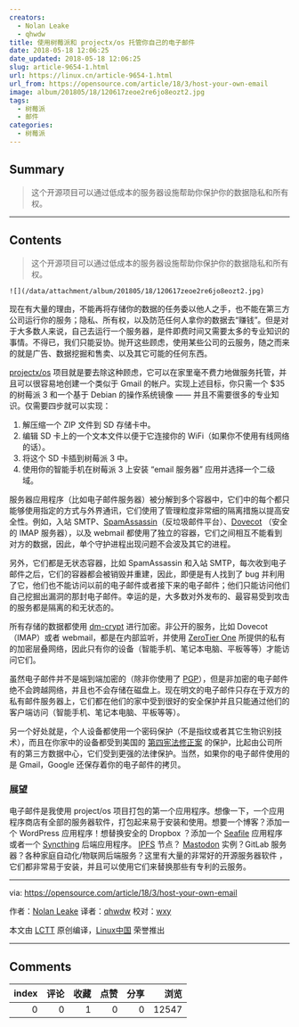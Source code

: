 ```yaml
---
creators:
  - Nolan Leake
  - qhwdw
title: 使用树莓派和 projectx/os 托管你自己的电子邮件
date: 2018-05-18 12:06:25
date_updated: 2018-05-18 12:06:25
slug: article-9654-1.html
url: https://linux.cn/article-9654-1.html
url_from: https://opensource.com/article/18/3/host-your-own-email
image: album/201805/18/120617zeoe2re6jo8eozt2.jpg
tags:
  - 树莓派
  - 邮件
categories:
  - 树莓派
---
```


## Summary

> 这个开源项目可以通过低成本的服务器设施帮助你保护你的数据隐私和所有权。

***

<!-- more -->

## Contents

> 
> 这个开源项目可以通过低成本的服务器设施帮助你保护你的数据隐私和所有权。
> 
> 
> 

`![](/data/attachment/album/201805/18/120617zeoe2re6jo8eozt2.jpg)`

现在有大量的理由，不能再将存储你的数据的任务委以他人之手，也不能在第三方公司运行你的服务；隐私、所有权，以及防范任何人拿你的数据去“赚钱”。但是对于大多数人来说，自己去运行一个服务器，是件即费时间又需要太多的专业知识的事情。不得已，我们只能妥协。抛开这些顾虑，使用某些公司的云服务，随之而来的就是广告、数据挖掘和售卖、以及其它可能的任何东西。

[projectx/os](https://git.sigbus.net/projectx/os) 项目就是要去除这种顾虑，它可以在家里毫不费力地做服务托管，并且可以很容易地创建一个类似于 Gmail 的帐户。实现上述目标，你只需一个 $35 的树莓派 3 和一个基于 Debian 的操作系统镜像 —— 并且不需要很多的专业知识。仅需要四步就可以实现：

1. 解压缩一个 ZIP 文件到 SD 存储卡中。
2. 编辑 SD 卡上的一个文本文件以便于它连接你的 WiFi（如果你不使用有线网络的话）。
3. 将这个 SD 卡插到树莓派 3 中。
4. 使用你的智能手机在树莓派 3 上安装 “email 服务器” 应用并选择一个二级域。

服务器应用程序（比如电子邮件服务器）被分解到多个容器中，它们中的每个都只能够使用指定的方式与外界通讯，它们使用了管理粒度非常细的隔离措施以提高安全性。例如，入站 SMTP、[SpamAssassin](http://spamassassin.apache.org/)（反垃圾邮件平台）、[Dovecot](https://www.dovecot.org/) （安全的 IMAP 服务器），以及 webmail 都使用了独立的容器，它们之间相互不能看到对方的数据，因此，单个守护进程出现问题不会波及其它的进程。

另外，它们都是无状态容器，比如 SpamAssassin 和入站 SMTP，每次收到电子邮件之后，它们的容器都会被销毁并重建，因此，即便是有人找到了 bug 并利用了它，他们也不能访问以前的电子邮件或者接下来的电子邮件；他们只能访问他们自己挖掘出漏洞的那封电子邮件。幸运的是，大多数对外发布的、最容易受到攻击的服务都是隔离的和无状态的。

所有存储的数据都使用 [dm-crypt](https://gitlab.com/cryptsetup/cryptsetup/wikis/DMCrypt) 进行加密。非公开的服务，比如 Dovecot（IMAP）或者 webmail，都是在内部监听，并使用 [ZeroTier One](https://www.zerotier.com/download.shtml) 所提供的私有的加密层叠网络，因此只有你的设备（智能手机、笔记本电脑、平板等等）才能访问它们。

虽然电子邮件并不是端到端加密的（除非你使用了 [PGP](https://en.wikipedia.org/wiki/Pretty_Good_Privacy)），但是非加密的电子邮件绝不会跨越网络，并且也不会存储在磁盘上。现在明文的电子邮件只存在于双方的私有邮件服务器上，它们都在他们的家中受到很好的安全保护并且只能通过他们的客户端访问（智能手机、笔记本电脑、平板等等）。

另一个好处就是，个人设备都使用一个密码保护（不是指纹或者其它生物识别技术），而且在你家中的设备都受到美国的 [第四宪法修正案](https://simple.wikipedia.org/wiki/Fourth_Amendment_to_the_United_States_Constitution) 的保护，比起由公司所有的第三方数据中心，它们受到更强的法律保护。当然，如果你的电子邮件使用的是 Gmail，Google 还保存着你的电子邮件的拷贝。

### 展望

电子邮件是我使用 project/os 项目打包的第一个应用程序。想像一下，一个应用程序商店有全部的服务器软件，打包起来易于安装和使用。想要一个博客？添加一个 WordPress 应用程序！想替换安全的 Dropbox ？添加一个 [Seafile](https://www.seafile.com/en/home/) 应用程序或者一个 [Syncthing](https://syncthing.net/) 后端应用程序。 [IPFS](https://ipfs.io/) 节点？ [Mastodon](https://github.com/tootsuite/mastodon) 实例？GitLab 服务器？各种家庭自动化/物联网后端服务？这里有大量的非常好的开源服务器软件 ，它们都非常易于安装，并且可以使用它们来替换那些有专利的云服务。

---

via: <https://opensource.com/article/18/3/host-your-own-email>

作者：[Nolan Leake](https://opensource.com/users/nolan) 译者：[qhwdw](https://github.com/qhwdw) 校对：[wxy](https://github.com/wxy)

本文由 [LCTT](https://github.com/LCTT/TranslateProject) 原创编译，[Linux中国](https://linux.cn/) 荣誉推出

***

## Comments


|   index |   评论 |   收藏 |   点赞 |   分享 |   浏览 |
|--------:|-------:|-------:|-------:|-------:|-------:|
|       0 |      0 |      1 |      0 |      0 |  12547 |
